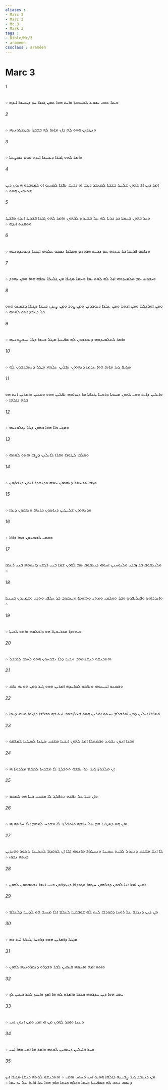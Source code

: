```yaml
---
aliases : 
- Marc 3
- Marc 3
- Mc 3
- Mark 3
tags : 
- Bible/Mc/3
- araméen
cssclass : araméen
---
```


# Marc 3

###### 1
ܘܥܠ ܬܘܒ ܝܫܘܥ ܠܟܢܘܫܬܐ ܘܐܝܬ ܗܘܐ ܬܡܢ ܓܒܪܐ ܚܕ ܕܝܒܝܫܐ ܐܝܕܗ ܀
###### 2
ܘܢܛܪܝܢ ܗܘܘ ܠܗ ܕܐܢ ܡܐܤܐ ܠܗ ܒܫܒܬܐ ܢܩܛܪܓܘܢܝܗܝ ܀
###### 3
ܘܐܡܪ ܠܗܘ ܓܒܪܐ ܕܝܒܝܫܐ ܐܝܕܗ ܩܘܡ ܒܡܨܥܬܐ ܀
###### 4
ܐܡܪ ܕܝܢ ܐܦ ܠܗܘܢ ܫܠܝܛ ܒܫܒܬܐ ܠܡܥܒܕ ܕܛܒ ܐܘ ܕܒܝܫ ܢܦܫܐ ܠܡܚܝܘ ܐܘ ܠܡܘܒܕܘ ܗܢܘܢ ܕܝܢ ܫܬܝܩܝܢ ܗܘܘ ܀
###### 5
ܘܚܪ ܒܗܘܢ ܒܚܡܬܐ ܟܕ ܟܪܝܐ ܠܗ ܥܠ ܩܫܝܘܬ ܠܒܗܘܢ ܘܐܡܪ ܠܗܘ ܓܒܪܐ ܦܫܘܛ ܐܝܕܟ ܘܦܫܛ ܘܬܩܢܬ ܐܝܕܗ ܀
###### 6
ܘܢܦܩܘ ܦܪܝܫܐ ܒܪ ܫܥܬܗ ܥܡ ܕܒܝܬ ܗܪܘܕܤ ܘܡܠܟܐ ܢܤܒܘ ܥܠܘܗܝ ܐܝܟܢܐ ܕܢܘܒܕܘܢܝܗܝ ܀
###### 7
ܘܝܫܘܥ ܥܡ ܬܠܡܝܕܘܗܝ ܐܙܠ ܠܗ ܠܘܬ ܝܡܐ ܘܥܡܐ ܤܓܝܐܐ ܡܢ ܓܠܝܠܐ ܢܩܦܗ ܗܘܐ ܘܡܢ ܝܗܘܕ ܀
###### 8
ܘܡܢ ܐܘܪܫܠܡ ܘܡܢ ܐܕܘܡ ܘܡܢ ܥܒܪܐ ܕܝܘܪܕܢܢ ܘܡܢ ܨܘܪ ܘܡܢ ܨܝܕܢ ܟܢܫܐ ܤܓܝܐܐ ܕܫܡܥܘ ܗܘܘ ܟܠ ܕܥܒܕ ܐܬܘ ܠܘܬܗ ܀
###### 9
ܘܐܡܪ ܠܬܠܡܝܕܘܗܝ ܕܢܩܪܒܘܢ ܠܗ ܤܦܝܢܬܐ ܡܛܠ ܟܢܫܐ ܕܠܐ ܢܚܒܨܘܢܝܗܝ ܀
###### 10
ܤܓܝܐܐ ܓܝܪ ܡܐܤܐ ܗܘܐ ܥܕܡܐ ܕܢܗܘܘܢ ܢܦܠܝܢ ܥܠܘܗܝ ܡܛܠ ܕܢܬܩܪܒܘܢ ܠܗ ܀
###### 11
ܘܐܝܠܝܢ ܕܐܝܬ ܗܘܝ ܠܗܘܢ ܡܚܘܬܐ ܕܪܘܚܐ ܛܢܦܬܐ ܡܐ ܕܚܙܐܘܗܝ ܢܦܠܝܢ ܗܘܘ ܘܩܥܝܢ ܘܐܡܪܝܢ ܐܢܬ ܗܘ ܒܪܗ ܕܐܠܗܐ ܀
###### 12
ܘܤܓܝ ܟܐܐ ܗܘܐ ܒܗܘܢ ܕܠܐ ܢܓܠܘܢܝܗܝ ܀
###### 13
ܘܤܠܩ ܠܛܘܪܐ ܘܩܪܐ ܠܐܝܠܝܢ ܕܨܒܐ ܘܐܬܘ ܠܘܬܗ ܀
###### 14
ܘܓܒܐ ܬܪܥܤܪ ܕܢܗܘܘܢ ܥܡܗ ܘܕܢܫܕܪ ܐܢܘܢ ܕܢܟܪܙܘܢ ܀
###### 15
ܘܕܢܗܘܘܢ ܫܠܝܛܝܢ ܕܢܐܤܘܢ ܟܪܝܗܐ ܘܢܦܩܘܢ ܕܝܘܐ ܀
###### 16
ܘܫܡܝ ܠܫܡܥܘܢ ܫܡܐ ܟܐܦܐ ܀
###### 17
ܘܠܝܥܩܘܒ ܒܪ ܙܒܕܝ ܘܠܝܘܚܢܢ ܐܚܘܗܝ ܕܝܥܩܘܒ ܤܡ ܠܗܘܢ ܫܡܐ ܒܢܝ ܪܓܫܝ ܕܐܝܬܘܗܝ ܒܢܝ ܪܥܡܐ ܀
###### 18
ܘܐܢܕܪܐܘܤ ܘܦܝܠܝܦܘܤ ܘܒܪ ܬܘܠܡܝ ܘܡܬܝ ܘܬܐܘܡܐ ܘܝܥܩܘܒ ܒܪ ܚܠܦܝ ܘܬܕܝ ܘܫܡܥܘܢ ܩܢܢܝܐ ܀
###### 19
ܘܝܗܘܕܐ ܤܟܪܝܘܛܐ ܗܘ ܕܐܫܠܡܗ ܘܐܬܘ ܠܒܝܬܐ ܀
###### 20
ܘܐܬܟܢܫܘ ܟܢܫܐ ܬܘܒ ܐܝܟܢܐ ܕܠܐ ܢܫܟܚܘܢ ܗܘܘ ܠܚܡܐ ܠܡܐܟܠ ܀
###### 21
ܘܫܡܥܘ ܐܚܝܢܘܗܝ ܘܢܦܩܘ ܠܡܐܚܕܗ ܐܡܪܝܢ ܗܘܘ ܓܝܪ ܕܡܢ ܗܘܢܗ ܢܦܩ ܀
###### 22
ܘܤܦܪܐ ܐܝܠܝܢ ܕܡܢ ܐܘܪܫܠܡ ܢܚܬܘ ܐܡܪܝܢ ܗܘܘ ܒܥܠܙܒܘܒ ܐܝܬ ܒܗ ܘܒܪܫܐ ܕܕܝܘܐ ܡܦܩ ܕܝܘܐ ܀
###### 23
ܘܩܪܐ ܐܢܘܢ ܝܫܘܥ ܘܒܡܬܠܐ ܐܡܪ ܠܗܘܢ ܐܝܟܢܐ ܡܫܟܚ ܤܛܢܐ ܠܤܛܢܐ ܠܡܦܩܘ ܀
###### 24
ܐܢ ܡܠܟܘܬܐ ܓܝܪ ܥܠ ܢܦܫܗ ܬܬܦܠܓ ܠܐ ܡܫܟܚܐ ܠܡܩܡ ܡܠܟܘܬܐ ܗܝ ܀
###### 25
ܘܐܢ ܒܝܬܐ ܥܠ ܢܦܫܗ ܢܬܦܠܓ ܠܐ ܡܫܟܚ ܒܝܬܐ ܗܘ ܠܡܩܡ ܀
###### 26
ܘܐܢ ܗܘ ܕܤܛܢܐ ܩܡ ܥܠ ܢܦܫܗ ܘܐܬܦܠܓ ܠܐ ܡܫܟܚ ܠܡܩܡ ܐܠܐ ܚܪܬܗ ܗܝ ܀
###### 27
ܠܐ ܐܢܫ ܡܫܟܚ ܕܢܥܘܠ ܠܒܝܬ ܚܤܝܢܐ ܘܢܚܛܘܦ ܡܐܢܘܗܝ ܐܠܐ ܐܢ ܠܘܩܕܡ ܠܚܤܝܢܐ ܢܐܤܘܪ ܘܗܝܕܝܢ ܒܝܬܗ ܢܒܘܙ ܀
###### 28
ܐܡܝܢ ܐܡܪ ܐܢܐ ܠܟܘܢ ܕܟܠܗܘܢ ܚܛܗܐ ܘܓܘܕܦܐ ܕܢܓܕܦܘܢ ܒܢܝ ܐܢܫܐ ܢܫܬܒܩܘܢ ܠܗܘܢ ܀
###### 29
ܡܢ ܕܝܢ ܕܢܓܕܦ ܥܠ ܪܘܚܐ ܕܩܘܕܫܐ ܠܝܬ ܠܗ ܫܘܒܩܢܐ ܠܥܠܡ ܐܠܐ ܡܚܝܒ ܗܘ ܠܕܝܢܐ ܕܠܥܠܡ ܀
###### 30
ܡܛܠ ܕܐܡܪܝܢ ܗܘܘ ܕܪܘܚܐ ܛܢܦܬܐ ܐܝܬ ܒܗ ܀
###### 31
ܘܐܬܘ ܐܡܗ ܘܐܚܘܗܝ ܩܝܡܝܢ ܠܒܪ ܘܫܕܪܘ ܕܢܩܪܘܢܝܗܝ ܠܗܘܢ ܀
###### 32
ܝܬܒ ܗܘܐ ܕܝܢ ܚܕܪܘܗܝ ܟܢܫܐ ܘܐܡܪܘ ܠܗ ܗܐ ܐܡܟ ܘܐܚܝܟ ܠܒܪ ܒܥܝܢ ܠܟ ܀
###### 33
ܘܥܢܐ ܘܐܡܪ ܠܗܘܢ ܡܢ ܗܝ ܐܡܝ ܘܡܢ ܐܢܘܢ ܐܚܝ ܀
###### 34
ܘܚܪ ܒܐܝܠܝܢ ܕܝܬܒܝܢ ܠܘܬܗ ܘܐܡܪ ܗܐ ܐܡܝ ܘܗܐ ܐܚܝ ܀
###### 35
ܡܢ ܕܢܥܒܕ ܓܝܪ ܨܒܝܢܗ ܕܐܠܗܐ ܗܘܝܘ ܐܚܝ ܘܚܬܝ ܘܐܡܝ ܀ ܘܐܬܟܢܫܘ ܠܘܬܗ ܟܢܫܐ ܤܓܝܐܐ ܐܝܟ ܕܢܤܩ ܢܬܒ ܠܗ ܒܤܦܝܢܬܐ ܒܝܡܐ ܘܟܠܗ ܟܢܫܐ ܩܐܡ ܗܘܐ ܥܠ ܐܪܥܐ ܥܠ ܝܕ ܝܡܐ ܀
